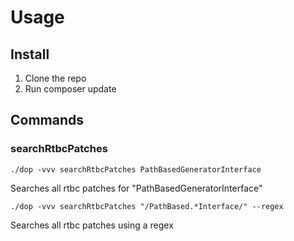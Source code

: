# Usage

## Install
1. Clone the repo
2. Run composer update

## Commands

### searchRtbcPatches

```
./dop -vvv searchRtbcPatches PathBasedGeneratorInterface
```
Searches all rtbc patches for "PathBasedGeneratorInterface"


```
./dop -vvv searchRtbcPatches "/PathBased.*Interface/" --regex
```
Searches all rtbc patches using a regex
